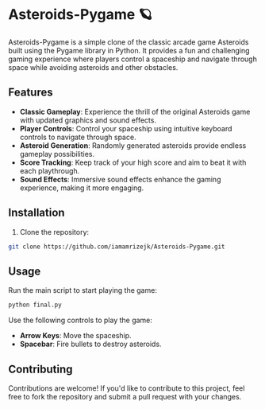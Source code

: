 # Asteroids-Pygame  🪐

Asteroids-Pygame is a simple clone of the classic arcade game Asteroids built using the Pygame library in Python. It provides a fun and challenging gaming experience where players control a spaceship and navigate through space while avoiding asteroids and other obstacles.

## Features

- **Classic Gameplay**: Experience the thrill of the original Asteroids game with updated graphics and sound effects.
- **Player Controls**: Control your spaceship using intuitive keyboard controls to navigate through space.
- **Asteroid Generation**: Randomly generated asteroids provide endless gameplay possibilities.
- **Score Tracking**: Keep track of your high score and aim to beat it with each playthrough.
- **Sound Effects**: Immersive sound effects enhance the gaming experience, making it more engaging.

## Installation

1. Clone the repository:

```bash
git clone https://github.com/iamamrizejk/Asteroids-Pygame.git
```

## Usage

Run the main script to start playing the game:

```bash
python final.py
```

Use the following controls to play the game:

- **Arrow Keys**: Move the spaceship.
- **Spacebar**: Fire bullets to destroy asteroids.

## Contributing

Contributions are welcome! If you'd like to contribute to this project, feel free to fork the repository and submit a pull request with your changes.
